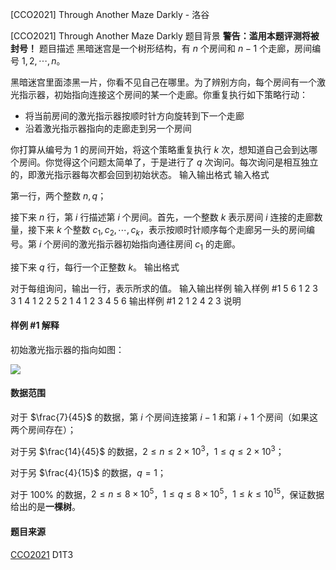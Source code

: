 



[CCO2021] Through Another Maze Darkly - 洛谷














[CCO2021] Through Another Maze Darkly
题目背景
**警告：滥用本题评测将被封号！**
题目描述
黑暗迷宫是一个树形结构，有 $n$ 个房间和 $n - 1$ 个走廊，房间编号 $1, 2, \cdots, n$。

黑暗迷宫里面漆黑一片，你看不见自己在哪里。为了辨别方向，每个房间有一个激光指示器，初始指向连接这个房间的某一个走廊。你重复执行如下策略行动：

- 将当前房间的激光指示器按顺时针方向旋转到下一个走廊
- 沿着激光指示器指向的走廊走到另一个房间

你打算从编号为 $1$ 的房间开始，将这个策略重复执行 $k$ 次，想知道自己会到达哪个房间。你觉得这个问题太简单了，于是进行了 $q$ 次询问。每次询问是相互独立的，即激光指示器每次都会回到初始状态。
输入输出格式
输入格式

第一行，两个整数 $n, q$；

接下来 $n$ 行，第 $i$ 行描述第 $i$ 个房间。首先，一个整数 $k$ 表示房间 $i$ 连接的走廊数量，接下来 $k$ 个整数 $c_1, c_2, \cdots, c_k$，表示按顺时针顺序每个走廊另一头的房间编号。第 $i$ 个房间的激光指示器初始指向通往房间 $c_1$ 的走廊。

接下来 $q$ 行，每行一个正整数 $k$。
输出格式

对于每组询问，输出一行，表示所求的值。
输入输出样例
输入样例 #1
5 6
1 2
3 3 1 4
1 2
2 5 2
1 4
1
2
3
4
5
6
输出样例 #1
2
1
2
4
2
3
说明
#### 样例 #1 解释
初始激光指示器的指向如图：

![](https://cdn.luogu.com.cn/upload/image_hosting/2k48xyl0.png)
#### 数据范围
对于 $\frac{7}{45}$ 的数据，第 $i$ 个房间连接第 $i - 1$ 和第 $i + 1$ 个房间（如果这两个房间存在）；

对于另 $\frac{14}{45}$ 的数据，$2 \leq n \leq 2 \times 10^3$，$1 \leq q \leq 2 \times 10^3$；

对于另 $\frac{4}{15}$ 的数据，$q = 1$；

对于 $100\%$ 的数据，$2 \leq n \leq 8 \times 10^5$，$1 \leq q \leq 8 \times 10^5$，$1 \leq k \leq 10^{15}$，保证数据给出的是**一棵树**。
#### 题目来源
[CCO2021](https://cemc.math.uwaterloo.ca/contests/computing/2021/index.html) D1T3






